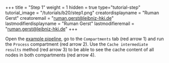 +++
title = "Step 1"
weight = 1
hidden = true
type="tutorial-step"
tutorial_image = "/tutorials/b20/step1.png"
creatordisplayname = "Ruman Gerst"
creatoremail = "ruman.gerst@leibniz-hki.de"
lastmodifierdisplayname = "Ruman Gerst"
lastmodifieremail = "ruman.gerst@leibniz-hki.de"
+++

Open the [example pipeline](/tutorials/b20/Tutorial_B20.zip), go to the `Compartments` tab (red arrow 1) and run the `Process` compartment (red arrow 2). Use the `Cache intermediate results` method (red arrow 3) to be able to see the cache content of all nodes in both compartments (red arrow 4).